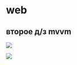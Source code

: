 # web
## второе д/з mvvm
<p><img src="https://cdn1.savepice.ru/uploads/2019/2/26/1da2d8f321dad482e1eb12b16e2ebe76-full.png" border="0"/></a>
<p><img src="https://cdn1.savepice.ru/uploads/2019/2/26/1242e46fc3ea3c8dd4c4ebe2938f3dab-full.png" border="0"/></a>

